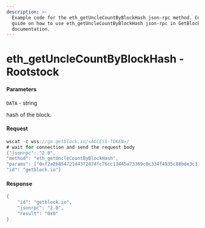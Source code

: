 ```yaml
---
description: >-
  Example code for the eth_getUncleCountByBlockHash json-rpc method. Сomplete
  guide on how to use eth_getUncleCountByBlockHash json-rpc in GetBlock.io Web3
  documentation.
---
```


# eth\_getUncleCountByBlockHash - Rootstock

#### Parameters

`DATA` - string

hash of the block.

#### Request

```java
wscat -c wss://go.getblock.io/<ACCESS-TOKEN>/ 
# wait for connection and send the request body 
{"jsonrpc": "2.0",
"method": "eth_getUncleCountByBlockHash",
"params": ["0xf2a2b854721d4372474fc76cc13445a73369c0c334f4935c88bde3c310f28c9a"],
"id": "getblock.io"}
```

#### Response

```java
{
    "id": "getblock.io",
    "jsonrpc": "2.0",
    "result": "0x0"
}
```
